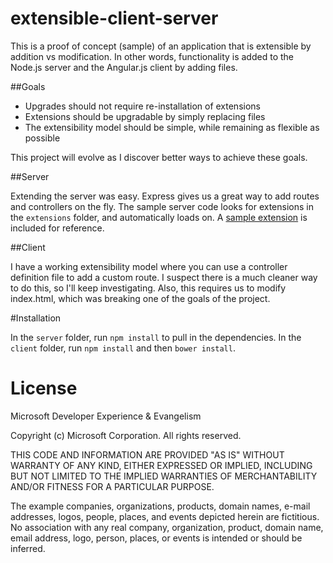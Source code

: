 extensible-client-server
=======================

This is a proof of concept (sample) of an application that is extensible by addition vs modification. In other words, functionality is added to the Node.js server and the Angular.js client by adding files.

##Goals

* Upgrades should not require re-installation of extensions
* Extensions should be upgradable by simply replacing files
* The extensibility model should be simple, while remaining as flexible as possible

This project will evolve as I discover better ways to achieve these goals.

##Server

Extending the server was easy. Express gives us a great way to add routes and controllers on the fly. The sample server code looks for extensions in the `extensions` folder, and automatically loads on. A [sample extension](https://github.com/ytechie/extensible-client-server/blob/master/server/extensions/sample-extension.js) is included for reference.

##Client

I have a working extensibility model where you can use a controller definition file to add a custom route. I suspect there is a much cleaner way to do this, so I'll keep investigating. Also, this requires us to modify index.html, which was breaking one of the goals of the project.

#Installation

In the `server` folder, run `npm install` to pull in the dependencies. In the `client` folder, run `npm install` and then `bower install`.

# License

Microsoft Developer Experience & Evangelism

Copyright (c) Microsoft Corporation. All rights reserved.

THIS CODE AND INFORMATION ARE PROVIDED "AS IS" WITHOUT WARRANTY OF ANY KIND, EITHER EXPRESSED OR IMPLIED, INCLUDING BUT NOT LIMITED TO THE IMPLIED WARRANTIES OF MERCHANTABILITY AND/OR FITNESS FOR A PARTICULAR PURPOSE.

The example companies, organizations, products, domain names, e-mail addresses, logos, people, places, and events depicted herein are fictitious. No association with any real company, organization, product, domain name, email address, logo, person, places, or events is intended or should be inferred.
